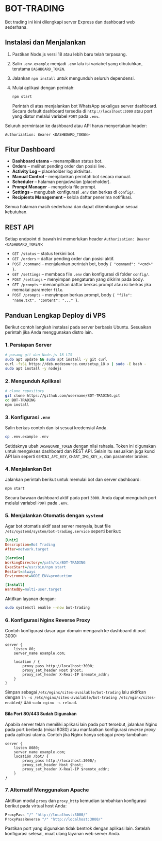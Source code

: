 # BOT-TRADING

Bot trading ini kini dilengkapi server Express dan dashboard web sederhana.

## Instalasi dan Menjalankan

1. Pastikan Node.js versi 18 atau lebih baru telah terpasang.
2. Salin `.env.example` menjadi `.env` lalu isi variabel yang dibutuhkan, terutama `DASHBOARD_TOKEN`.
3. Jalankan `npm install` untuk mengunduh seluruh dependensi.
4. Mulai aplikasi dengan perintah:

   ```bash
   npm start
   ```

   Perintah di atas menjalankan bot WhatsApp sekaligus server dashboard. Secara
   default dashboard tersedia di `http://localhost:3000` atau port yang diatur
   melalui variabel `PORT` pada `.env`.

Seluruh permintaan ke dashboard atau API harus menyertakan header:

```
Authorization: Bearer <DASHBOARD_TOKEN>
```

## Fitur Dashboard

- **Dashboard utama** – menampilkan status bot.
- **Orders** – melihat pending order dan posisi live.
- **Activity Log** – placeholder log aktivitas.
- **Manual Control** – menjalankan perintah bot secara manual.
- **Scheduler** – halaman penjadwalan (placeholder).
- **Prompt Manager** – mengelola file prompt.
- **Settings** – mengubah konfigurasi `.env` dan berkas di `config/`.
- **Recipients Management** – kelola daftar penerima notifikasi.

Semua halaman masih sederhana dan dapat dikembangkan sesuai kebutuhan.

## REST API

Setiap endpoint di bawah ini memerlukan header `Authorization: Bearer <DASHBOARD_TOKEN>`:

- `GET /status` – status terkini bot.
- `GET /orders` – daftar pending order dan posisi aktif.
- `POST /command` – menjalankan perintah bot, body `{ "command": "<cmd>" }`.
- `GET /settings` – membaca file `.env` dan konfigurasi di folder `config/`.
- `POST /settings` – menyimpan pengaturan yang dikirim pada body.
- `GET /prompts` – menampilkan daftar berkas prompt atau isi berkas jika memakai parameter `file`.
- `POST /prompts` – menyimpan berkas prompt, body `{ "file": "name.txt", "content": "..." }`.

## Panduan Lengkap Deploy di VPS

Berikut contoh langkah instalasi pada server berbasis Ubuntu. Sesuaikan perintah
jika Anda menggunakan distro lain.

### 1. Persiapan Server

```bash
# pasang git dan Node.js 18 LTS
sudo apt update && sudo apt install -y git curl
curl -fsSL https://deb.nodesource.com/setup_18.x | sudo -E bash -
sudo apt install -y nodejs
```

### 2. Mengunduh Aplikasi

```bash
# clone repository
git clone https://github.com/username/BOT-TRADING.git
cd BOT-TRADING
npm install
```

### 3. Konfigurasi `.env`

Salin berkas contoh dan isi sesuai kredensial Anda.

```bash
cp .env.example .env
```

Setidaknya ubah `DASHBOARD_TOKEN` dengan nilai rahasia. Token ini digunakan
untuk mengakses dashboard dan REST API. Selain itu sesuaikan juga kunci API
lain seperti `GEMINI_API_KEY`, `CHART_IMG_KEY_x`, dan parameter broker.

### 4. Menjalankan Bot

Jalankan perintah berikut untuk memulai bot dan server dashboard:

```bash
npm start
```

Secara bawaan dashboard aktif pada port `3000`. Anda dapat mengubah port melalui
variabel `PORT` pada `.env`.

### 5. Menjalankan Otomatis dengan `systemd`

Agar bot otomatis aktif saat server menyala, buat file
`/etc/systemd/system/bot-trading.service` seperti berikut:

```ini
[Unit]
Description=Bot Trading
After=network.target

[Service]
WorkingDirectory=/path/to/BOT-TRADING
ExecStart=/usr/bin/npm start
Restart=always
Environment=NODE_ENV=production

[Install]
WantedBy=multi-user.target
```

Aktifkan layanan dengan:

```bash
sudo systemctl enable --now bot-trading
```

### 6. Konfigurasi Nginx Reverse Proxy

Contoh konfigurasi dasar agar domain mengarah ke dashboard di port 3000:

```nginx
server {
    listen 80;
    server_name example.com;

    location / {
        proxy_pass http://localhost:3000;
        proxy_set_header Host $host;
        proxy_set_header X-Real-IP $remote_addr;
    }
}
```

Simpan sebagai `/etc/nginx/sites-available/bot-trading` lalu aktifkan dengan
`ln -s /etc/nginx/sites-available/bot-trading /etc/nginx/sites-enabled/` dan
`sudo nginx -s reload`.

#### Bila Port 80/443 Sudah Digunakan

Apabila server telah memiliki aplikasi lain pada port tersebut, jalankan Nginx
pada port berbeda (misal 8080) atau manfaatkan konfigurasi _reverse proxy_ pada
aplikasi utama. Contoh jika Nginx hanya sebagai _proxy_ tambahan:

```nginx
server {
    listen 8080;
    server_name example.com;
    location /bot/ {
        proxy_pass http://localhost:3000/;
        proxy_set_header Host $host;
        proxy_set_header X-Real-IP $remote_addr;
    }
}
```

### 7. Alternatif Menggunakan Apache

Aktifkan modul `proxy` dan `proxy_http` kemudian tambahkan konfigurasi berikut
pada virtual host Anda:

```apache
ProxyPass "/" "http://localhost:3000/"
ProxyPassReverse "/" "http://localhost:3000/"
```

Pastikan port yang digunakan tidak bentrok dengan aplikasi lain. Setelah
konfigurasi selesai, muat ulang layanan web server Anda.


